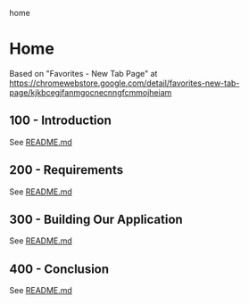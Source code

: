home
# Home

Based on "Favorites - New Tab Page" at https://chromewebstore.google.com/detail/favorites-new-tab-page/kjkbcegjfanmgocnecnngfcmmojheiam

## 100 - Introduction

See [README.md](./100/README.md)

## 200 - Requirements

See [README.md](./200/README.md)

## 300 - Building Our Application

See [README.md](./300/README.md)

## 400 - Conclusion

See [README.md](./400/README.md)

